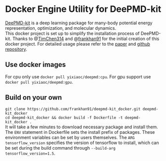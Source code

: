 # Docker Engine Utility for DeePMD-kit
[DeePMD-kit](https://github.com/deepmodeling/deepmd-kit#run-md-with-native-code) is a deep learning package for many-body potential energy representation, optimization, and molecular dynamics.   
This docker project is set up to simplify the installation process of DeePMD-kit.
Thanks to @[TimChen314](https://github.com/TimChen314) and @[frankhan91](https://github.com/frankhan91) for the initial creation of this docker project.
For detailed usage please refer to the [paper](https://arxiv.org/abs/1712.03641) and [github repository](https://github.com/deepmodeling/deepmd-kit).

## Use docker images
For cpu only use `docker pull yixiaoc/deepmd:cpu`.
For gpu support use `docker pull yixiaoc/deepmd:gpu`.

## Build on your own
`git clone https://github.com/frankhan91/deepmd-kit_docker.git deepmd-kit_docker`   
`cd deepmd-kit_docker && docker build -f Dockerfile -t deepmd-kit_docker .`   
It will take a few minutes to download necessary package and install them.   
The `ENV` statement in Dockerfile sets the install prefix of packages. These environment variables can be set by users themselves.
The `ARG tensorflow_version` specifies the version of tensorflow to install, which can be set during the build command through `--build-arg tensorflow_version=1.5`.
